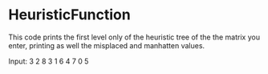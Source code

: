 # HeuristicFunction
This code prints the first level only of the heuristic tree of the the matrix you enter, printing as well the misplaced and manhatten values.


Input:
3
2
8
3
1
6
4
7
0
5
